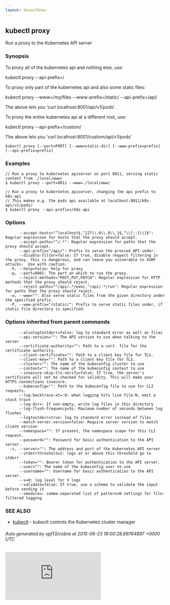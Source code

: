 ```yaml
---
layout: docwithnav
---
```

## kubectl proxy

Run a proxy to the Kubernetes API server

### Synopsis


To proxy all of the kubernetes api and nothing else, use:

kubectl proxy --api-prefix=/

To proxy only part of the kubernetes api and also some static files:

kubectl proxy --www=/my/files --www-prefix=/static/ --api-prefix=/api/

The above lets you 'curl localhost:8001/api/v1/pods'.

To proxy the entire kubernetes api at a different root, use:

kubectl proxy --api-prefix=/custom/

The above lets you 'curl localhost:8001/custom/api/v1/pods'


```
kubectl proxy [--port=PORT] [--www=static-dir] [--www-prefix=prefix] [--api-prefix=prefix]
```

### Examples

```
// Run a proxy to kubernetes apiserver on port 8011, serving static content from ./local/www/
$ kubectl proxy --port=8011 --www=./local/www/

// Run a proxy to kubernetes apiserver, changing the api prefix to k8s-api
// This makes e.g. the pods api available at localhost:8011/k8s-api/v1/pods/
$ kubectl proxy --api-prefix=/k8s-api
```

### Options

```
      --accept-hosts="^localhost$,^127\\.0\\.0\\.1$,^\\[::1\\]$": Regular expression for hosts that the proxy should accept.
      --accept-paths="^/.*": Regular expression for paths that the proxy should accept.
      --api-prefix="/api/": Prefix to serve the proxied API under.
      --disable-filter=false: If true, disable request filtering in the proxy. This is dangerous, and can leave you vulnerable to XSRF attacks.  Use with caution.
  -h, --help=false: help for proxy
  -p, --port=8001: The port on which to run the proxy.
      --reject-methods="POST,PUT,PATCH": Regular expression for HTTP methods that the proxy should reject.
      --reject-paths="^/api/.*/exec,^/api/.*/run": Regular expression for paths that the proxy should reject.
  -w, --www="": Also serve static files from the given directory under the specified prefix.
  -P, --www-prefix="/static/": Prefix to serve static files under, if static file directory is specified.
```

### Options inherited from parent commands

```
      --alsologtostderr=false: log to standard error as well as files
      --api-version="": The API version to use when talking to the server
      --certificate-authority="": Path to a cert. file for the certificate authority.
      --client-certificate="": Path to a client key file for TLS.
      --client-key="": Path to a client key file for TLS.
      --cluster="": The name of the kubeconfig cluster to use
      --context="": The name of the kubeconfig context to use
      --insecure-skip-tls-verify=false: If true, the server's certificate will not be checked for validity. This will make your HTTPS connections insecure.
      --kubeconfig="": Path to the kubeconfig file to use for CLI requests.
      --log-backtrace-at=:0: when logging hits line file:N, emit a stack trace
      --log-dir=: If non-empty, write log files in this directory
      --log-flush-frequency=5s: Maximum number of seconds between log flushes
      --logtostderr=true: log to standard error instead of files
      --match-server-version=false: Require server version to match client version
      --namespace="": If present, the namespace scope for this CLI request.
      --password="": Password for basic authentication to the API server.
  -s, --server="": The address and port of the Kubernetes API server
      --stderrthreshold=2: logs at or above this threshold go to stderr
      --token="": Bearer token for authentication to the API server.
      --user="": The name of the kubeconfig user to use
      --username="": Username for basic authentication to the API server.
      --v=0: log level for V logs
      --validate=false: If true, use a schema to validate the input before sending it
      --vmodule=: comma-separated list of pattern=N settings for file-filtered logging
```

### SEE ALSO
* [kubectl](kubectl.html)	 - kubectl controls the Kubernetes cluster manager

###### Auto generated by spf13/cobra at 2015-06-23 19:00:28.69764897 +0000 UTC

[![Analytics](https://kubernetes-site.appspot.com/UA-36037335-10/GitHub/docs/kubectl_proxy.html?pixel)]()
